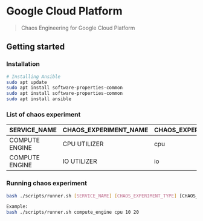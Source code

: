 # Google Cloud Platform
>Chaos Engineering for Google Cloud Platform

## Getting started
### Installation
```bash
# Installing Ansible
sudo apt update
sudo apt install software-properties-common
sudo apt install software-properties-common
sudo apt install ansible
```

### List of chaos experiment
SERVICE_NAME  | CHAOS_EXPERIMENT_NAME | CHAOS_EXPERIMENT_TYPE
------------- | ------------- | -------------
COMPUTE ENGINE  | CPU UTILIZER | cpu
COMPUTE ENGINE  | IO UTILIZER | io


### Running chaos experiment
```bash
bash ./scripts/runner.sh [SERVICE_NAME] [CHAOS_EXPERIMENT_TYPE] [CHAOS_DURATION(s)] [UNITS]

Example:
bash ./scripts/runner.sh compute_engine cpu 10 20
```